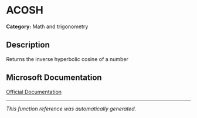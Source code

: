 # ACOSH

**Category:** Math and trigonometry

## Description
Returns the inverse hyperbolic cosine of a number

## Microsoft Documentation
[Official Documentation](https://support.microsoft.com//en-us/office/acosh-function-e3992cc1-103f-4e72-9f04-624b9ef5ebfe)

---
*This function reference was automatically generated.*
